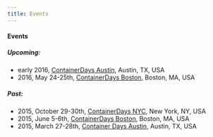 ```yaml
---
title: Events
---
```


#### Events

##### Upcoming:

* early 2016, [ContainerDays Austin](/events/2016-austin/), Austin, TX, USA
* 2016, May 24-25th, [ContainerDays Boston](/events/2016-boston/), Boston, MA, USA

##### Past:

* 2015, October 29-30th, [ContainerDays NYC](/events/2015-nyc/), New York, NY, USA
* 2015, June 5-6th, [ContainerDays Boston](/events/2015-boston/), Boston, MA, USA
* 2015, March 27-28th, [Container Days Austin](/events/2015-austin/), Austin, TX, USA